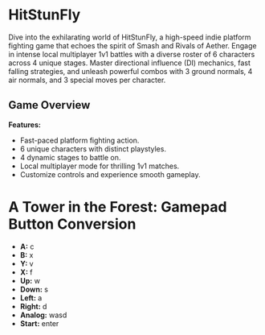 # HitStunFly

Dive into the exhilarating world of HitStunFly, a high-speed indie platform fighting game that echoes the spirit of Smash and Rivals of Aether. Engage in intense local multiplayer 1v1 battles with a diverse roster of 6 characters across 4 unique stages. Master directional influence (DI) mechanics, fast falling strategies, and unleash powerful combos with 3 ground normals, 4 air normals, and 3 special moves per character.

## Game Overview

**Features:**
- Fast-paced platform fighting action.
- 6 unique characters with distinct playstyles.
- 4 dynamic stages to battle on.
- Local multiplayer mode for thrilling 1v1 matches.
- Customize controls and experience smooth gameplay.

# A Tower in the Forest: Gamepad Button Conversion

- **A:** c
- **B:** x
- **Y:** v
- **X:** f
- **Up:** w
- **Down:** s
- **Left:** a
- **Right:** d
- **Analog:** wasd
- **Start:** enter